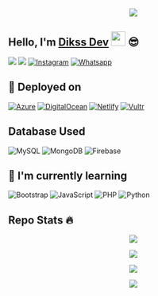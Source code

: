 <h1 align="center">
  <a href="https://git.io/typing-svg">
    <img src="https://readme-typing-svg.herokuapp.com?color=%2340A597&size=30&width=800&lines=Hello,+i'm+Dikss+Offc.;i'am+16+years+old;i'am+a+web,mobile+and+bot+developer">
  </a>
</h1>

## Hello, I'm [Dikss Dev](https://web.dikssoffc.xyz) <img src="https://github.com/TheDudeThatCode/TheDudeThatCode/blob/master/Assets/Hi.gif" width="29px"> :sunglasses:
[<img src="https://img.shields.io/badge/Website-dikss.offc-orange">](https://link.dikssoffc.xyz)
[<img src="https://img.shields.io/badge/Email-support@dikssoffc.xyz-purple">](mailto:support@dikssoffc.xyz)
<a href="https://www.instagram.com/dittajabg" target="_blank"><img src="https://img.shields.io/badge/Instagram-%23E4405F.svg?&style=flat-square&logo=instagram&logoColor=white" alt="Instagram"></a>
<a href="https://wa.me/6282322129168" target="_blank"><img src="https://img.shields.io/badge/Whatsapp-%808080.svg?&style=flat-square&logo=Whatsapp&logoColor=white" alt="Whatsapp"></a>

## :rocket: Deployed on
<p align="left">
  <a href="https://azure.microsoft.com/" target="_blank"><img src="https://img.shields.io/badge/Azure-%23007ACC.svg?&style=for-the-badge&logo=azure&logoColor=white" alt="Azure"></a>
  <a href="https://www.digitalocean.com/" target="_blank"><img src="https://img.shields.io/badge/DigitalOcean-%2325A0DF.svg?&style=for-the-badge&logo=digitalocean&logoColor=white" alt="DigitalOcean"></a>
  <a href="https://www.netlify.com/" target="_blank"><img src="https://img.shields.io/badge/Netlify-%2300A95C.svg?&style=for-the-badge&logo=netlify&logoColor=white" alt="Netlify"></a>
  <a href="https://www.vultr.com/" target="_blank"><img src="https://img.shields.io/badge/Vultr-%230000FF.svg?&style=for-the-badge&logo=vultr&logoColor=white" alt="Vultr"></a>
</p>

## Database Used
![MySQL](https://img.shields.io/badge/MySQL-4479A1?style=for-the-badge&logo=mysql&logoColor=white)
![MongoDB](https://img.shields.io/badge/MongoDB-47A248?style=for-the-badge&logo=mongodb&logoColor=white)
![Firebase](https://img.shields.io/badge/Firebase-FFCA28?style=for-the-badge&logo=firebase&logoColor=black)

## :page_with_curl: I'm currently learning

<p align="left">
  <img src="https://img.shields.io/badge/Bootstrap-7952B3?style=for-the-badge&logo=bootstrap&logoColor=white" alt="Bootstrap">
  <img src="https://img.shields.io/badge/JavaScript-%23323330.svg?style=for-the-badge&logo=javascript&logoColor=%23F7DF1E" alt="JavaScript">
  <img src="https://img.shields.io/badge/PHP-777BB4?style=for-the-badge&logo=php&logoColor=white" alt="PHP">
  <img src="https://img.shields.io/badge/Python-3776AB?style=for-the-badge&logo=python&logoColor=white" alt="Python">
</p>

## Repo Stats 🔥
<p align="center">
  <a href="https://github.com/RofanHyzer"><img src="https://github-readme-stats.vercel.app/api?username=RofanHyzer&theme=tokyonight&show_icons=true" /></a>
</p>

<p align="center">
  <a href="https://github.com/RofanHyzer"><img src="https://github-readme-streak-stats.herokuapp.com?user=RofanHyzer&theme=tokyonight&hide_border=false&properties=background&border=%239611C5FF" /></a>
</p>
  
<p align="center">
  <a href="https://github.com/RofanHyzer"><img src="https://github-readme-stats.vercel.app/api/top-langs?username=RofanHyzer&theme=tokyonight&layout=compact" /></a>
</p>
  
<p align="center">
  <a href="https://github.com/RofanHyzer"><img src="https://github-profile-trophy.vercel.app/?username=RofanHyzer&theme=radical&margin-w=20&no-bg=true&no-frame=false" /></a>
</p>
